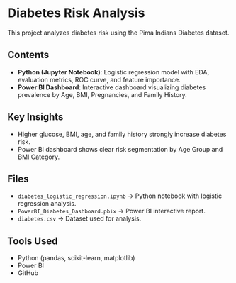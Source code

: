 
# Diabetes Risk Analysis

This project analyzes diabetes risk using the Pima Indians Diabetes dataset.

## Contents
- **Python (Jupyter Notebook)**: Logistic regression model with EDA, evaluation metrics, ROC curve, and feature importance.
- **Power BI Dashboard**: Interactive dashboard visualizing diabetes prevalence by Age, BMI, Pregnancies, and Family History.

## Key Insights
- Higher glucose, BMI, age, and family history strongly increase diabetes risk.
- Power BI dashboard shows clear risk segmentation by Age Group and BMI Category.

## Files
- `diabetes_logistic_regression.ipynb` → Python notebook with logistic regression analysis.
- `PowerBI_Diabetes_Dashboard.pbix` → Power BI interactive report.
- `diabetes.csv` → Dataset used for analysis.


## Tools Used
- Python (pandas, scikit-learn, matplotlib)
- Power BI
- GitHub
